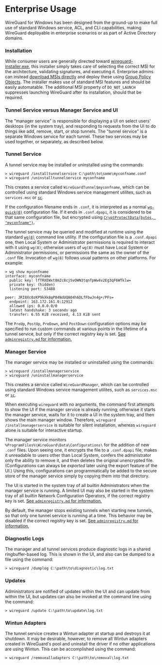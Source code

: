 # Enterprise Usage

WireGuard for Windows has been designed from the ground-up to make full use of standard Windows service, ACL, and CLI capabilities, making WireGuard deployable in enterprise scenarios or as part of Active Directory domains.

### Installation

While consumer users are generally directed toward [wireguard-installer.exe](https://download.wireguard.com/windows-client/wireguard-installer.exe), this installer simply takes care of selecting the correct MSI for the architecture, validating signatures, and executing it. Enterprise admins can instead [download MSIs directly](https://download.wireguard.com/windows-client/) and deploy these using [Group Policy Objects](https://docs.microsoft.com/en-us/troubleshoot/windows-server/group-policy/use-group-policy-to-install-software). The installer makes use of standard MSI features and should be easily automatable. The additional MSI property of `DO_NOT_LAUNCH` suppresses launching WireGuard after its installation, should that be required.

### Tunnel Service versus Manager Service and UI

The "manager service" is responsible for displaying a UI on select users' desktops (in the system tray), and responding to requests from the UI to do things like add, remove, start, or stop tunnels. The "tunnel service" is a separate Windows service for each tunnel. These two services may be used together, or separately, as described below.

### Tunnel Service

A tunnel service may be installed or uninstalled using the commands:

```text
> wireguard /installtunnelservice C:\path\to\some\myconfname.conf
> wireguard /uninstalltunnelservice myconfname
```

This creates a service called `WireGuardTunnel$myconfname`, which can be controlled using standard Windows service management utilites, such as `services.msc` or [`sc`](https://docs.microsoft.com/en-us/windows-server/administration/windows-commands/sc-query).

If the configuration filename ends in `.conf`, it is interpreted as a normal [`wg-quick(8)`](https://git.zx2c4.com/wireguard-tools/about/src/man/wg-quick.8) configuration file. If it ends in `.conf.dpapi`, it is considered to be that same configuration file, but encrypted using [`CryptProtectData(bytes, "myconfname")`](https://docs.microsoft.com/en-us/windows/win32/api/dpapi/nf-dpapi-cryptprotectdata).

The tunnel service may be queried and modified at runtime using the standard [`wg(8)`](https://git.zx2c4.com/wireguard-tools/about/src/man/wg.8) command line utility. If the configuration file is a `.conf.dpapi` one, then Local System or Administrator permissions is required to interact with it using `wg(8)`; otherwise users of `wg(8)` must have Local System or Administrator permissions, or permissions the same as the owner of the `.conf` file. Invocation of `wg(8)` follows usual patterns on other platforms. For example:

```text
> wg show myconfname
interface: myconfname
  public key: lfTRXEWxt8mZc8cjSvOWN3tqnTpWw4v2Eg3qF6WTklw=
  private key: (hidden)
  listening port: 53488

peer: JRI8Xc0zKP9kXk8qP84NdUQA04h6DLfFbwJn4g+/PFs=
  endpoint: 163.172.161.0:12912
  allowed ips: 0.0.0.0/0
  latest handshake: 3 seconds ago
  transfer: 6.55 KiB received, 4.13 KiB sent
```

The `PreUp`, `PostUp`, `PreDown`, and `PostDown` configuration options may be specified to run custom commands at various points in the lifetime of a tunnel service, but only if the correct registry key is set. [See `adminregistry.md` for information.](adminregistry.md)

### Manager Service

The manager service may be installed or uninstalled using the commands:

```text
> wireguard /installmanagerservice
> wireguard /uninstallmanagerservice
```

This creates a service called `WireGuardManager`, which can be controlled using standard Windows service management utilites, such as `services.msc` or [`sc`](https://docs.microsoft.com/en-us/windows-server/administration/windows-commands/sc-query).

When executing `wireguard` with no arguments, the command first attempts to show the UI if the manager service is already running; otherwise it starts the manager service, waits for it to create a UI in the system tray, and then shows the main manager window. Therefore, `wireguard /installmanagerservice` is suitable for silent installation, whereas `wireguard` alone is suitable for interactive startup.

The manager service monitors `%ProgramFiles%\WireGuard\Data\Configurations\` for the addition of new `.conf` files. Upon seeing one, it encrypts the file to a `.conf.dpapi` file, makes it unreadable to users other than Local System, confers the administrator only the ability to remove it, and then deletes the original unencrypted file. (Configurations can always be _exported_ later using the export feature of the UI.) Using this, configurations can programmatically be added to the secure store of the manager service simply by copying them into that directory.

The UI is started in the system tray of all builtin Administrators when the manager service is running. A limited UI may also be started in the system tray of all builtin Network Configuration Operators, if the correct registry key is set. [See `adminregistry.md` for information.](adminregistry.md)

By default, the manager stops existing tunnels when starting new tunnels, so that only one tunnel service is running at a time. This behavior may be disabled if the correct registry key is set. [See `adminregistry.md` for information.](adminregistry.md)


### Diagnostic Logs

The manager and all tunnel services produce diagnostic logs in a shared ringbuffer-based log. This is shown in the UI, and also can be dumped to a file using the command:

```text
> wireguard /dumplog C:\path\to\diagnostic\log.txt
```

### Updates

Administrators are notified of updates within the UI and can update from within the UI, but updates can also be invoked at the command line using the command:

```text
> wireguard /update C:\path\to\update\log.txt
```

### Wintun Adapters

The tunnel service creates a Wintun adapter at startup and destroys it at shutdown. It may be desirable, however, to remove all Wintun adapters created in WireGuard's pool and uninstall the driver if no other applications are using Wintun. This can be accomplished using the command:

```text
> wireguard /removealladapters C:\path\to\removal\log.txt
```
